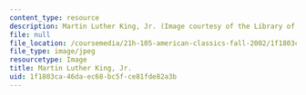 ```yaml
---
content_type: resource
description: Martin Luther King, Jr. (Image courtesy of the Library of Congress.)
file: null
file_location: /coursemedia/21h-105-american-classics-fall-2002/1f1803ca46daec68bc5fce81fde82a3b_21h-105f02.jpg
file_type: image/jpeg
resourcetype: Image
title: Martin Luther King, Jr.
uid: 1f1803ca-46da-ec68-bc5f-ce81fde82a3b
---
```


